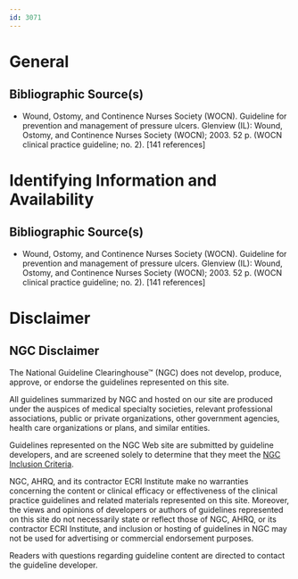 ```yaml
---
id: 3071
---
```


# General

## Bibliographic Source(s)

- Wound, Ostomy, and Continence Nurses Society (WOCN). Guideline for prevention and management of pressure ulcers. Glenview (IL): Wound, Ostomy, and Continence Nurses Society (WOCN); 2003. 52 p. (WOCN clinical practice guideline; no. 2). [141 references]

# Identifying Information and Availability

## Bibliographic Source(s)

- Wound, Ostomy, and Continence Nurses Society (WOCN). Guideline for prevention and management of pressure ulcers. Glenview (IL): Wound, Ostomy, and Continence Nurses Society (WOCN); 2003. 52 p. (WOCN clinical practice guideline; no. 2). [141 references]

# Disclaimer

## NGC Disclaimer

The National Guideline Clearinghouse™ (NGC) does not develop, produce, approve, or endorse the guidelines represented on this site.

All guidelines summarized by NGC and hosted on our site are produced under the auspices of medical specialty societies, relevant professional associations, public or private organizations, other government agencies, health care organizations or plans, and similar entities.

Guidelines represented on the NGC Web site are submitted by guideline developers, and are screened solely to determine that they meet the [NGC Inclusion Criteria](/help-and-about/summaries/inclusion-criteria).

NGC, AHRQ, and its contractor ECRI Institute make no warranties concerning the content or clinical efficacy or effectiveness of the clinical practice guidelines and related materials represented on this site. Moreover, the views and opinions of developers or authors of guidelines represented on this site do not necessarily state or reflect those of NGC, AHRQ, or its contractor ECRI Institute, and inclusion or hosting of guidelines in NGC may not be used for advertising or commercial endorsement purposes.

Readers with questions regarding guideline content are directed to contact the guideline developer.

